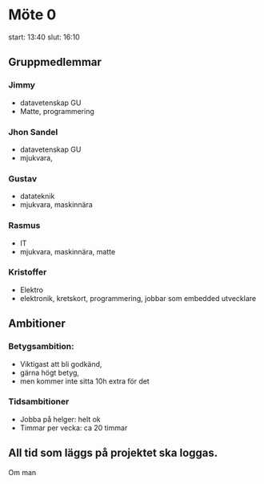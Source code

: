 # Möte 0
start: 13:40
slut: 16:10

## Gruppmedlemmar
### Jimmy
* datavetenskap GU
* Matte, programmering

### Jhon Sandel
* datavetenskap GU
* mjukvara, 

### Gustav
* datateknik
* mjukvara, maskinnära

### Rasmus
* IT
* mjukvara, maskinnära, matte

### Kristoffer
* Elektro
* elektronik, kretskort, programmering, jobbar som embedded utvecklare

## Ambitioner 
### Betygsambition: 
* Viktigast att bli godkänd, 
* gärna högt betyg, 
* men kommer inte sitta 10h extra för det
### Tidsambitioner
* Jobba på helger: helt ok
* Timmar per vecka: ca 20 timmar

## All tid som läggs på projektet ska loggas.
Om man 
